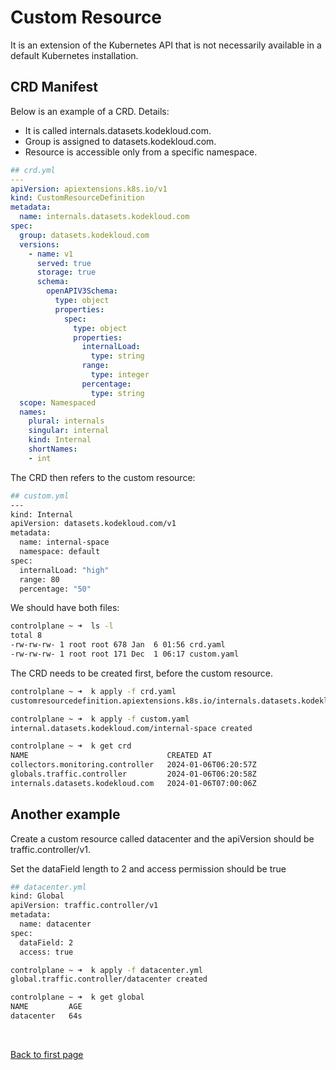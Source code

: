
# Custom Resource 

It is an extension of the Kubernetes API that is not necessarily available in a default Kubernetes installation.


## CRD Manifest 

Below is an example of a CRD. Details:

- It is called internals.datasets.kodekloud.com.
- Group is assigned to datasets.kodekloud.com.
- Resource is accessible only from a specific namespace. 

```yaml
## crd.yml 
---
apiVersion: apiextensions.k8s.io/v1
kind: CustomResourceDefinition
metadata:
  name: internals.datasets.kodekloud.com 
spec:
  group: datasets.kodekloud.com
  versions:
    - name: v1
      served: true
      storage: true
      schema:
        openAPIV3Schema:
          type: object
          properties:
            spec:
              type: object
              properties:
                internalLoad:
                  type: string
                range:
                  type: integer
                percentage:
                  type: string
  scope: Namespaced 
  names:
    plural: internals
    singular: internal
    kind: Internal
    shortNames:
    - int
```

The CRD then refers to the custom resource:

```bash
## custom.yml  
---
kind: Internal
apiVersion: datasets.kodekloud.com/v1
metadata:
  name: internal-space
  namespace: default
spec:
  internalLoad: "high"
  range: 80
  percentage: "50"
```

We should have both files:

```bash
controlplane ~ ➜  ls -l
total 8
-rw-rw-rw- 1 root root 678 Jan  6 01:56 crd.yaml
-rw-rw-rw- 1 root root 171 Dec  1 06:17 custom.yaml
```

The CRD needs to be created first, before the custom resource. 

```bash
controlplane ~ ➜  k apply -f crd.yaml 
customresourcedefinition.apiextensions.k8s.io/internals.datasets.kodekloud.com created

controlplane ~ ➜  k apply -f custom.yaml 
internal.datasets.kodekloud.com/internal-space created

controlplane ~ ➜  k get crd
NAME                               CREATED AT
collectors.monitoring.controller   2024-01-06T06:20:57Z
globals.traffic.controller         2024-01-06T06:20:58Z
internals.datasets.kodekloud.com   2024-01-06T07:00:06Z
```

## Another example 

Create a custom resource called datacenter and the apiVersion should be traffic.controller/v1.

Set the dataField length to 2 and access permission should be true

```bash
## datacenter.yml
kind: Global 
apiVersion: traffic.controller/v1
metadata:
  name: datacenter
spec:
  dataField: 2
  access: true
```
```bash
controlplane ~ ➜  k apply -f datacenter.yml 
global.traffic.controller/datacenter created 
```
```bash
controlplane ~ ➜  k get global
NAME         AGE
datacenter   64s 
```


<br>

[Back to first page](../../README.md#kubernetes)
